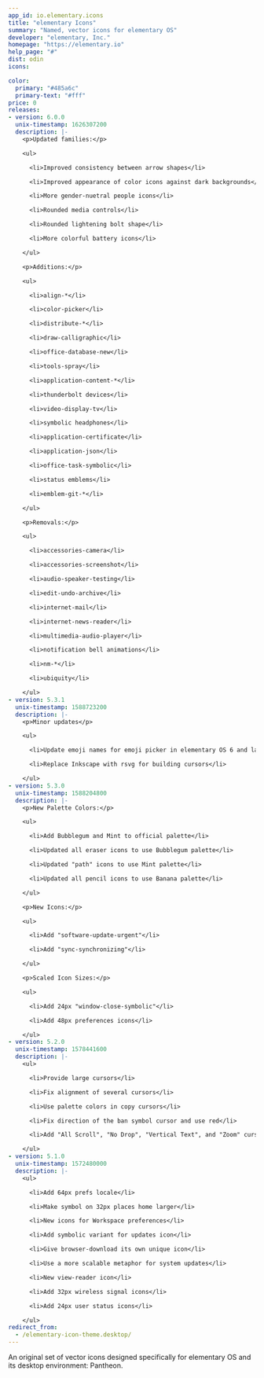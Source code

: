 ```yaml
---
app_id: io.elementary.icons
title: "elementary Icons"
summary: "Named, vector icons for elementary OS"
developer: "elementary, Inc."
homepage: "https://elementary.io"
help_page: "#"
dist: odin
icons:

color:
  primary: "#485a6c"
  primary-text: "#fff"
price: 0
releases:
- version: 6.0.0
  unix-timestamp: 1626307200
  description: |-
    <p>Updated families:</p>

    <ul>

      <li>Improved consistency between arrow shapes</li>

      <li>Improved appearance of color icons against dark backgrounds</li>

      <li>More gender-nuetral people icons</li>

      <li>Rounded media controls</li>

      <li>Rounded lightening bolt shape</li>

      <li>More colorful battery icons</li>

    </ul>

    <p>Additions:</p>

    <ul>

      <li>align-*</li>

      <li>color-picker</li>

      <li>distribute-*</li>

      <li>draw-calligraphic</li>

      <li>office-database-new</li>

      <li>tools-spray</li>

      <li>application-content-*</li>

      <li>thunderbolt devices</li>

      <li>video-display-tv</li>

      <li>symbolic headphones</li>

      <li>application-certificate</li>

      <li>application-json</li>

      <li>office-task-symbolic</li>

      <li>status emblems</li>

      <li>emblem-git-*</li>

    </ul>

    <p>Removals:</p>

    <ul>

      <li>accessories-camera</li>

      <li>accessories-screenshot</li>

      <li>audio-speaker-testing</li>

      <li>edit-undo-archive</li>

      <li>internet-mail</li>

      <li>internet-news-reader</li>

      <li>multimedia-audio-player</li>

      <li>notification bell animations</li>

      <li>nm-*</li>

      <li>ubiquity</li>

    </ul>
- version: 5.3.1
  unix-timestamp: 1588723200
  description: |-
    <p>Minor updates</p>

    <ul>

      <li>Update emoji names for emoji picker in elementary OS 6 and latest GTK</li>

      <li>Replace Inkscape with rsvg for building cursors</li>

    </ul>
- version: 5.3.0
  unix-timestamp: 1588204800
  description: |-
    <p>New Palette Colors:</p>

    <ul>

      <li>Add Bubblegum and Mint to official palette</li>

      <li>Updated all eraser icons to use Bubblegum palette</li>

      <li>Updated "path" icons to use Mint palette</li>

      <li>Updated all pencil icons to use Banana palette</li>

    </ul>

    <p>New Icons:</p>

    <ul>

      <li>Add "software-update-urgent"</li>

      <li>Add "sync-synchronizing"</li>

    </ul>

    <p>Scaled Icon Sizes:</p>

    <ul>

      <li>Add 24px "window-close-symbolic"</li>

      <li>Add 48px preferences icons</li>

    </ul>
- version: 5.2.0
  unix-timestamp: 1578441600
  description: |-
    <ul>

      <li>Provide large cursors</li>

      <li>Fix alignment of several cursors</li>

      <li>Use palette colors in copy cursors</li>

      <li>Fix direction of the ban symbol cursor and use red</li>

      <li>Add "All Scroll", "No Drop", "Vertical Text", and "Zoom" cursors</li>

    </ul>
- version: 5.1.0
  unix-timestamp: 1572480000
  description: |-
    <ul>

      <li>Add 64px prefs locale</li>

      <li>Make symbol on 32px places home larger</li>

      <li>New icons for Workspace preferences</li>

      <li>Add symbolic variant for updates icon</li>

      <li>Give browser-download its own unique icon</li>

      <li>Use a more scalable metaphor for system updates</li>

      <li>New view-reader icon</li>

      <li>Add 32px wireless signal icons</li>

      <li>Add 24px user status icons</li>

    </ul>
redirect_from:
  - /elementary-icon-theme.desktop/
---
```


<p>An original set of vector icons designed specifically for elementary OS and its desktop environment: Pantheon.</p>